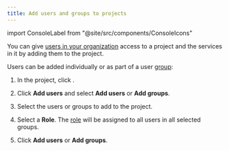 ```yaml
---
title: Add users and groups to projects
---
```


import ConsoleLabel from "@site/src/components/ConsoleIcons"

<!-- vale off -->
You can give [users in your organization](/docs/platform/howto/manage-groups) access to a project and the services in it by adding them to the project.

Users can be added individually or as part of a user
[group](/docs/platform/howto/list-groups):

1. In the project, click <ConsoleLabel name="projectpermissions"/>.

1. Click **Add users** and select **Add users** or **Add groups**.

1. Select the users or groups to add to the project.

1. Select a **Role**. The [role](/docs/platform/reference/project-member-privileges)
   will be assigned to all users in all selected groups.

1. Click **Add users** or **Add groups**.
